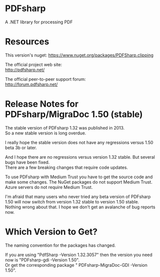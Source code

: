 # PDFsharp
A .NET library for processing PDF

# Resources

This version's nuget:
https://www.nuget.org/packages/PDFSharp.clipping


The official project web site:  
http://pdfsharp.net/

The official peer-to-peer support forum:  
http://forum.pdfsharp.net/

# Release Notes for PDFsharp/MigraDoc 1.50 (stable)

The stable version of PDFsharp 1.32 was published in 2013.  
So a new stable version is long overdue.

I really hope the stable version does not have any regressions versus 1.50 beta 3b or later.

And I hope there are no regressions versus version 1.32 stable. But several bugs have been fixed.  
There are a few breaking changes that require code updates.

To use PDFsharp with Medium Trust you have to get the source code and make some changes. The NuGet packages do not support Medium Trust.  
Azure servers do not require Medium Trust.

I'm afraid that many users who never tried any beta version of PDFsharp 1.50 will now switch from version 1.32 stable to version 1.50 stable.  
Nothing wrong about that. I hope we don't get an avalanche of bug reports now.


# Which Version to Get?

The naming convention for the packages has changed.

If you are using "PdfSharp -Version 1.32.3057" then the version you need now is "PDFsharp-gdi -Version 1.50".  
Or get the corresponding package " PDFsharp-MigraDoc-GDI -Version 1.50".

